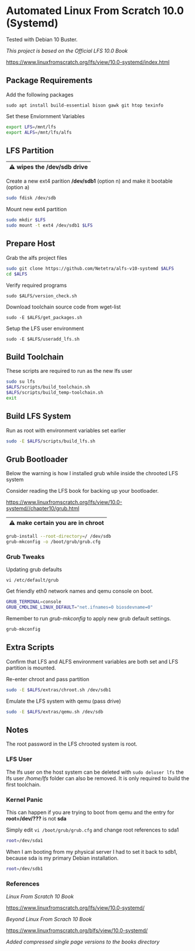 # Automated Linux From Scratch 10.0 (Systemd)

Tested with Debian 10 Buster.

*This project is based on the Official LFS 10.0 Book*

https://www.linuxfromscratch.org/lfs/view/10.0-systemd/index.html

## Package Requirements

Add the following packages 

```
sudo apt install build-essential bison gawk git htop texinfo
```

Set these Enviornment Variables

```bash
export LFS=/mnt/lfs
export ALFS=/mnt/lfs/alfs
```

## LFS Partition

| :warning: wipes the /dev/sdb drive |
| --- |

Create a new ext4 parition **/dev/sdb1** (option n) and make it bootable (option a)

```bash
sudo fdisk /dev/sdb
```

Mount new ext4 partition

```bash
sudo mkdir $LFS
sudo mount -t ext4 /dev/sdb1 $LFS
```

## Prepare Host

Grab the alfs project files

```bash
sudo git clone https://github.com/Netetra/alfs-v10-systemd $ALFS
cd $ALFS
```

Verify required programs

`sudo $ALFS/version_check.sh`

Download toolchain source code from wget-list

`sudo -E $ALFS/get_packages.sh`

Setup the LFS user environment

`sudo -E $ALFS/useradd_lfs.sh`

## Build Toolchain

These scripts are required to run as the new lfs user

```bash
sudo su lfs 
$ALFS/scripts/build_toolchain.sh
$ALFS/scripts/build_temp-toolchain.sh
exit
```

## Build LFS System

Run as root with environment variables set earlier

```bash
sudo -E $ALFS/scripts/build_lfs.sh
```

## Grub Bootloader

Below the warning is how I installed grub while inside the chrooted LFS system

Consider reading the LFS book for backing up your bootloader.

https://www.linuxfromscratch.org/lfs/view/10.0-systemd//chapter10/grub.html

| :warning: make certain you are in chroot |
| --- |


```bash
grub-install --root-directory=/ /dev/sdb
grub-mkconfig -o /boot/grub/grub.cfg
```

### Grub Tweaks

Updating grub defaults 

`vi /etc/default/grub`

Get friendly eth0 network names and qemu console on boot.

```bash
GRUB_TERMINAL=console
GRUB_CMDLINE_LINUX_DEFAULT="net.ifnames=0 biosdevname=0"
```

Remember to run *grub-mkconfig* to apply new grub default settings.

```bash
grub-mkconfig
```

## Extra Scripts

Confirm that LFS and ALFS environment variables are both set and LFS partition is mounted.

Re-enter chroot and pass partition

```bash
sudo -E $ALFS/extras/chroot.sh /dev/sdb1
```

Emulate the LFS system with qemu (pass drive)

```bash
sudo -E $ALFS/extras/qemu.sh /dev/sdb
```

## Notes

The root password in the LFS chrooted system is root.

### LFS User

The lfs user on the host system can be deleted with `sudo deluser lfs` the lfs user */home/lfs* folder can also be removed. It is only required to build the first toolchain.

### Kernel Panic

This can happen if you are trying to boot from qemu and the entry for **root=/dev/???** is not **sda** 

Simply edit `vi /boot/grub/grub.cfg` and change root references to sda1

```bash
root=/dev/sda1
```

When I am booting from my physical server I had to set it back to sdb1, because sda is my primary Debian installation.

```bash
root=/dev/sdb1
```

### References

*Linux From Scratch 10 Book*

https://www.linuxfromscratch.org/lfs/view/10.0-systemd/

*Beyond Linux From Scrach 10 Book*

https://www.linuxfromscratch.org/blfs/view/10.0-systemd/

*Added compressed single page versions to the books directory*

